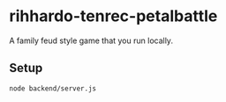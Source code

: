 # rihhardo-tenrec-petalbattle

A family feud style game that you run locally.

## Setup

```
node backend/server.js
```

